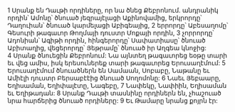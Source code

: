 1 Սրանք են Դաւթի որդիները, որ նա ծնեց Քեբրոնում. անդրանիկ որդին՝ Ամոնը՝ ծնուած յեզրայէլացի Աքինովամից, երկրորդը՝ Դաղուիան՝ ծնուած կարմելացի Աբիգեայից, 2 երրորդը՝ Աբեսաղոմը՝ Գեսուրի թագաւոր Թողմայի դուստր Մոքայի որդին, 3 չորրորդը՝ Ադոնիան՝ Ագիթի որդին, հինգերորդը՝ Սափատիասը՝ ծնուած Աբիտաղից, վեցերորդը՝ Յեթրամը՝ ծնուած իր Աղգեա կնոջից: 4 Սրանք ծնուեցին Քեբրոնում: Նա այնտեղ թագաւորեց եօթը տարի եւ վեց ամիս, իսկ երեսուներեք տարի թագաւորեց Երուսաղէմում:
5 Երուսաղէմում ծնուածներն են Սամաան, Սոբաբը, Նաթանը եւ Ամիէլի դուստր Բերսաբէէից ծնուած Սողոմոնը: 6 Նաեւ Յեբաարը, Եղիսաման, Եղիփալէտը, Նագեբը, 7 Նափեկը, Նափիին, Եղիսաման եւ Եղիթադան: 8 Սրանք Դաւթի տասնինը որդիներն են, չհաշուած նրա հարճերից ծնուած որդիները: 9 Եւ Թամարը նրանց քոյրն էր:
